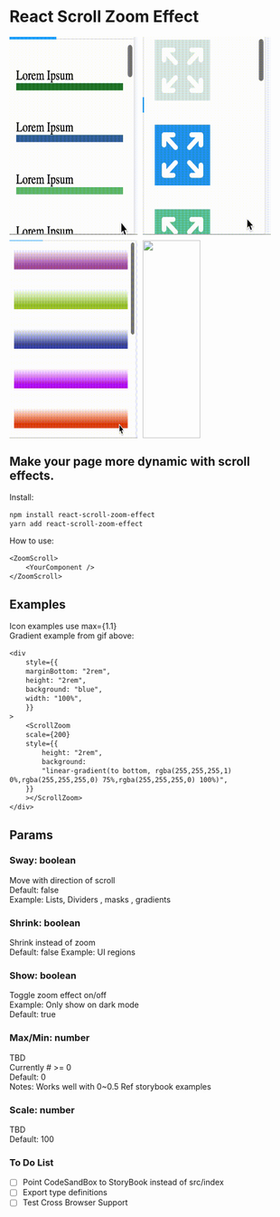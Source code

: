 # React Scroll Zoom Effect

<div style="display: flex; flex-direction: column; gap: 1vw;">
    <div style="display: flex; gap: 1vw;">
        <img src="./assets/list.gif" width="45%" height="350px"/>
        <img src="./assets/icons.gif" width="45%" height="350px"/>
    </div>
    <div style="display: flex; gap: 1vw;">
        <img src="./assets/with_linear_gradient.gif" width="45%" height="350px"/>
        <img src="./assets/icons_max_1.1.gif" width="45%" height="350px"/>
    </div>
</div>

## Make your page more dynamic with scroll effects.

Install:

```
npm install react-scroll-zoom-effect
yarn add react-scroll-zoom-effect
```

How to use:

```
<ZoomScroll>
	<YourComponent />
</ZoomScroll>
```

## Examples

Icon examples use max={1.1}\
Gradient example from gif above:

```
<div
    style={{
    marginBottom: "2rem",
    height: "2rem",
    background: "blue",
    width: "100%",
    }}
>
    <ScrollZoom
    scale={200}
    style={{
        height: "2rem",
        background:
        "linear-gradient(to bottom, rgba(255,255,255,1) 0%,rgba(255,255,255,0) 75%,rgba(255,255,255,0) 100%)",
    }}
    ></ScrollZoom>
</div>
```

## Params

### Sway: boolean

Move with direction of scroll\
Default: false\
Example: Lists, Dividers , masks , gradients

### Shrink: boolean

Shrink instead of zoom\
Default: false
Example: UI regions

### Show: boolean

Toggle zoom effect on/off\
Example: Only show on dark mode\
Default: true

### Max/Min: number

TBD\
Currently # >= 0\
Default: 0\
Notes: Works well with 0~0.5
Ref storybook examples

### Scale: number

TBD\
Default: 100

### To Do List

- [ ] Point CodeSandBox to StoryBook instead of src/index
- [ ] Export type definitions
- [ ] Test Cross Browser Support
